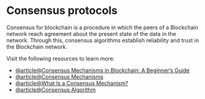 # Consensus protocols

Consensus for blockchain is a procedure in which the peers of a Blockchain network reach agreement about the present state of the data in the network. Through this, consensus algorithms establish reliability and trust in the Blockchain network.

Visit the following resources to learn more:

- [@article@Consensus Mechanisms in Blockchain: A Beginner’s Guide](https://crypto.com/university/consensus-mechanisms-explained)
- [@article@Consensus Mechanisms](https://ethereum.org/en/developers/docs/consensus-mechanisms/)
- [@article@What Is a Consensus Mechanism?](https://www.coindesk.com/learn/what-is-a-consensus-mechanism/)
- [@article@Consensus Algorithm](https://www.cyfrin.io/glossary/consensus-algorithm)